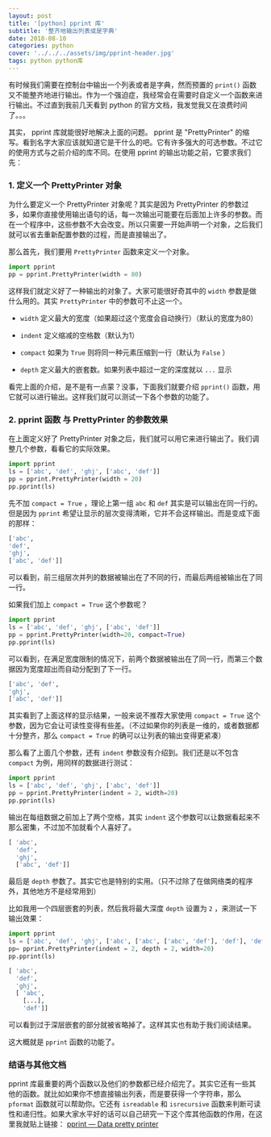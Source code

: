 ```yaml
---
layout: post
title: '[python] pprint 库'
subtitle: '整齐地输出列表或是字典'
date: 2018-08-10
categories: python
cover: '../../../assets/img/pprint-header.jpg'
tags: python python库
---
```


有时候我们需要在控制台中输出一个列表或者是字典，然而预置的 `print()` 函数又不能整齐地进行输出。作为一个强迫症，我经常会在需要时自定义一个函数来进行输出。不过直到我前几天看到 python 的官方文档，我发觉我又在浪费时间了。。。

其实， pprint 库就能很好地解决上面的问题。 pprint 是 "PrettyPrinter" 的缩写。看到名字大家应该就知道它是干什么的吧。它有许多强大的可选参数。不过它的使用方式与之前介绍的库不同。在使用 pprint 的输出功能之前，它要求我们先：

### 1. 定义一个 PrettyPrinter 对象

为什么要定义一个 PrettyPrinter 对象呢？其实是因为 PrettyPrinter 的参数过多，如果你直接使用输出语句的话，每一次输出可能要在后面加上许多的参数。而在一个程序中，这些参数不大会改变。所以只需要一开始声明一个对象，之后我们就可以省去重新配置参数的过程，而是直接输出了。

那么首先，我们要用 `PrettyPrinter` 函数来定义一个对象。

```python
import pprint
pp = pprint.PrettyPrinter(width = 80)
```

这样我们就定义好了一种输出的对象了。大家可能很好奇其中的 `width` 参数是做什么用的。其实 `PrettyPrinter` 中的参数可不止这一个。

-   `width`
    定义最大的宽度（如果超过这个宽度会自动换行）（默认的宽度为80）

-   `indent`
    定义缩减的空格数（默认为1）

-   `compact`
    如果为 `True` 则将同一种元素压缩到一行（默认为 `False` ）

-   `depth`
    定义最大的嵌套数。如果列表中超过一定的深度就以 `...` 显示

看完上面的介绍，是不是有一点蒙？没事，下面我们就要介绍 `pprint()` 函数，用它就可以进行输出。这样我们就可以测试一下各个参数的功能了。

### 2. pprint 函数 与 PrettyPrinter 的参数效果

在上面定义好了 PrettyPrinter 对象之后，我们就可以用它来进行输出了。我们调整几个参数，看看它的实际效果。

```python
import pprint
ls = ['abc', 'def', 'ghj', ['abc', 'def']]
pp = pprint.PrettyPrinter(width = 20)
pp.pprint(ls)
```

先不加 `compact = True` ，理论上第一组 `abc` 和 `def` 其实是可以输出在同一行的。但是因为 `pprint` 希望让显示的层次变得清晰，它并不会这样输出。而是变成下面的那样：

```python
['abc',
'def',
'ghj',
['abc', 'def']]
```

可以看到，前三组层次并列的数据被输出在了不同的行，而最后两组被输出在了同一行。

如果我们加上 `compact = True` 这个参数呢？

```python
import pprint
ls = ['abc', 'def', 'ghj', ['abc', 'def']]
pp = pprint.PrettyPrinter(width=20, compact=True)
pp.pprint(ls)
```

可以看到，在满足宽度限制的情况下，前两个数据被输出在了同一行，而第三个数据因为宽度超出而自动分配到了下一行。

```python
['abc', 'def',
'ghj',
['abc', 'def']]
```

其实看到了上面这样的显示结果，一般来说不推荐大家使用 `compact = True` 这个参数，因为它会让可读性变得有些差。（不过如果你的列表是一维的，或者数据都十分整齐，那么 `compact = True` 的确可以让列表的输出变得更紧凑）

那么看了上面几个参数，还有 `indent` 参数没有介绍到。我们还是以不包含 `compact` 为例，用同样的数据进行测试：

```python
import pprint
ls = ['abc', 'def', 'ghj', ['abc', 'def']]
pp = pprint.PrettyPrinter(indent = 2, width=20)
pp.pprint(ls)
```

输出在每组数据之前加上了两个空格，其实 `indent` 这个参数可以让数据看起来不那么密集，不过加不加就看个人喜好了。

```python
[ 'abc',
  'def',
  'ghj',
  ['abc', 'def']]
```

最后是 `depth` 参数了。其实它也是特别的实用。（只不过除了在做网络类的程序外，其他地方不是经常用到）

比如我用一个四层嵌套的列表，然后我将最大深度 `depth` 设置为 `2` ，来测试一下输出效果：

```python
import pprint
ls = ['abc', 'def', 'ghj', ['abc', ['abc', ['abc', 'def'], 'def'], 'def']]
pp= pprint.PrettyPrinter(indent = 2, depth = 2, width=20)
pp.pprint(ls)
```

```python
[ 'abc',
  'def',
  'ghj',
  [ 'abc',
    [...],
    'def']]
```

可以看到过于深层嵌套的部分就被省略掉了。这样其实也有助于我们阅读结果。

这大概就是 `pprint` 函数的功能了。

### 结语与其他文档

pprint 库最重要的两个函数以及他们的参数都已经介绍完了。其实它还有一些其他的函数。就比如如果你不想直接输出列表，而是要获得一个字符串，那么 `pformat` 函数就可以帮助你。它还有 `isreadable` 和 `isrecursive` 函数来判断可读性和递归性。如果大家水平好的话可以自己研究一下这个库其他函数的作用，在这里我就贴上链接： [pprint — Data pretty printer](https://docs.python.org/3/library/pprint.html)
